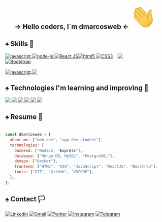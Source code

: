 <div align="center">  
<h2> → 𝐇ello coders,  I´m dmarcosweb ← <img src="https://github.com/ABSphreak/ABSphreak/blob/master/gifs/Hi.gif" width="80"></h2>
</div>

<h2> ♠ Skills 🚀</h2>
<div>
<img align='right' src="https://media.giphy.com/media/M9gbBd9nbDrOTu1Mqx/giphy.gif" width="150">
<p><a href="https://github.com/dmarcosweb">
<img alt="javascript" src="https://img.shields.io/badge/JavaScript-F7DF1E?style=for-the-badge&logo=javascript&logoColor=black"/> <img alt="node-js" src="https://img.shields.io/badge/Node.js-43853D?style=for-the-badge&logo=node.js&logoColor=white"/> <img alt="React JS" src="https://img.shields.io/badge/React-20232A?style=for-the-badge&logo=react&logoColor=61DAFB"/><img alt="html5" src="https://img.shields.io/badge/HTML5-E34F26?style=for-the-badge&logo=html5&logoColor=white" /> <img alt="CSS3" src="https://img.shields.io/badge/CSS3-1572B6?style=for-the-badge&logo=css3&logoColor=white" /> <img alt="Bootstrap" src="https://img.shields.io/badge/Bootstrap-563D7C?style=for-the-badge&logo=bootstrap&logoColor=white"/>
</a></p>
</div>

<a href="https://github.com/dmarcosweb">  
  <img width=470 height=350 align="center" alt="javascript" src="https://github-readme-stats.vercel.app/api?username=dmarcosweb&theme=blue-green"/>
   <img height=200 align="center" src="https://github-readme-stats.vercel.app/api/top-langs?username=dmarcosweb&layout=compact&langs_count=8&card_width=200&theme=dark" />
</a>

## ♠ Technologies I'm learning and improving 🚀

<p align="left">  
  <a href="https://github.com/harish-sethuraman/readme-components">
   <img  src="https://readme-components.vercel.app/api?component=logo&fill=black&logo=react&animation=spin&svgfill=15d8fe">  
 </a>
  <a href="https://github.com/harish-sethuraman/readme-components">
    <img  src="https://readme-components.vercel.app/api?component=logo&fill=black&logo=typescript&svgfill=2d79c7">
  </a>
  <a href="https://github.com/harish-sethuraman/readme-components">
    <img  src="https://readme-components.vercel.app/api?component=logo&fill=black&logo=nestjs&svgfill=2d79c7">
  </a>
   <a href="https://github.com/harish-sethuraman/readme-components">
    <img  src="https://readme-components.vercel.app/api?component=logo&fill=black&logo=docker&svgfill=2d79c7">
  </a>
   <a href="https://github.com/harish-sethuraman/readme-components">
    <img  src="https://readme-components.vercel.app/api?component=logo&fill=black&logo=mongodb&svgfill=2d79c7">
  </a>
   <a href="https://github.com/harish-sethuraman/readme-components">
    <img  src="https://readme-components.vercel.app/api?component=logo&fill=black&logo=postgresql&svgfill=2d79c7">
  </a>
</p>

## ♠ Resume 🚀

```js

const dmarcosweb = {
  about_me: ["web dev", "app dev student"],
  technologies: {
    backend: ["NodeJs, "Express"],
    database: ["Mongo DB, MySQL", "PostgreSQL"],
    devops: ["Docker"],
    frontend: ["HTML", "CSS", "JavaScript", "ReactJS", "Boostrap"],
    tools: ["GIT", "GitHub", "VSCODE"],
  },
};
```

## ♠ Contact 🏳️

[![Linkedin](https://img.shields.io/badge/LinkedIn-0077B5?style=for-the-badge&logo=linkedin&logoColor=white)](https://linkedin.com/in/daniel-mpm-work)
[![Gmail](https://img.shields.io/badge/Gmail-D14836?style=for-the-badge&logo=gmail&logoColor=white)](danielmpm.js@gmail.com)
[![Twitter](https://img.shields.io/badge/Twitter-1DA1F2?style=for-the-badge&logo=twitter&logoColor=white)](https://twitter.com/@dmarcospereira)
[![Instagram](https://img.shields.io/badge/Instagram-E4405F?style=for-the-badge&logo=instagram&logoColor=white)](https://www.instagram.com/dmarcos_mpm)
[![Telegram](https://img.shields.io/badge/Telegram-2CA5E0?style=for-the-badge&logo=telegram&logoColor=white)]()






